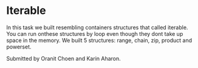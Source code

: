 # Iterable
In this task we built resembling containers structures that called iterable. 
You can run onthese structures by loop even though they dont take up space in the memory. 
We built 5 structures: range, chain, zip, product and powerset.

Submitted by Oranit Choen and Karin Aharon.
